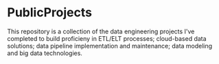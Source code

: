 # PublicProjects

This repository is a collection of the data engineering projects I've completed to build proficieny in ETL/ELT processes; cloud-based data solutions; data pipeline implementation and maintenance; data modeling and big data technologies.


